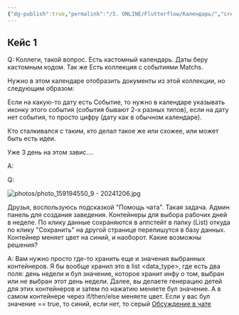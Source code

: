 ```yaml
---
{"dg-publish":true,"permalink":"/5. ONLINE/Flutterflow/Календарь/","created":"2024-12-06T09:08:50.439-03:00","updated":"2024-12-06T10:55:24.997-03:00"}
---
```


## Кейс 1
Q: Коллеги, такой вопрос.
Есть кастомный календарь. Даты беру кастомным кодом.
Так же Есть коллекция с событиями Matchs. 

Нужно в этом календаре отобразить документы из этой коллекции, но следующим образом:

Если на какую-то дату есть Событие, то нужно в календаре указывать иконку этого события (события бывают 2-х разных типов), если на дату нет события, то просто цифру (дату как в обычном календаре).

Кто сталкивался с таким, кто делал такое же или схожее, или может быть есть идеи.

Уже 3 день на этом завис….

A: 


Q:

![photos/photo_159194550_9 - 20241206.jpg](/img/user/Telegram/photos/photo_159194550_9%20-%2020241206.jpg)

Друзья, воспользуюсь подсказкой "Помощь чата". Такая задача. Админ панель для создания заведения. Контейнеры для выбора рабочих дней в неделе. По клику данные сохраняются в аппстейт в папку (List<String>) откуда по клику "Сохранить" на другой странице перепишутся в базу данных. Контейнер меняет цвет на синий, и наоборот. Какие возможны решения?

A: Вам нужно просто где-то хранить еще и значения выбранных контейнеров. Я бы вообще хранил это в list <data_type>, где есть два поля: день недели и бул значение, которое хранит инфу о том, выбран или не выбран этот день недели. Далее, вы делаете генерацию детей для этих контейнеров и затем по нажатию меняете бул значение. А в самом контейнере через if/then/else меняете цвет. Если у вас бул значение == true, то синий, если нет, то серый
[Обсуждение в чате](https://t.me/flutterflow_rus/12427/46592)


